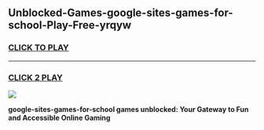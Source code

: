 
## Unblocked-Games-google-sites-games-for-school-Play-Free-yrqyw
<h3>
<a href="https://premium76.site?title=google-sites-games-for-school&ref=23A">CLICK TO PLAY</a></h3>
<hr>

<h3>
<a href="https://premium76.site?title=google-sites-games-for-school&ref=23A">CLICK 2 PLAY</a>
  
</h3>

<a href="https://premium76.site?title=google-sites-games-for-school&ref=23A"><img src="https://clearcache.store/games.png"></a>


**google-sites-games-for-school games unblocked: Your Gateway to Fun and Accessible Online Gaming**
